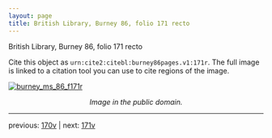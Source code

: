 ```yaml
---
layout: page
title: British Library, Burney 86, folio 171 recto
---
```


British Library, Burney 86, folio 171 recto

Cite this object as `urn:cite2:citebl:burney86pages.v1:171r`.  The full image is linked to a citation tool you can use to cite regions of the image.

[![burney_ms_86_f171r](http://www.homermultitext.org/iipsrv?IIIF=/project/homer/pyramidal/deepzoom/citebl/burney86imgs/v1/burney_ms_86_f171r.tif/full/800,/0/default.jpg)](http://www.homermultitext.org/ict2/?urn=urn:cite2:citebl:burney86imgs.v1:burney_ms_86_f171r) 

<p style="text-align: center; font-style: italic;">Image in the public domain.</p>

---

previous: [170v](../170v/) | next: [171v](../171v/)